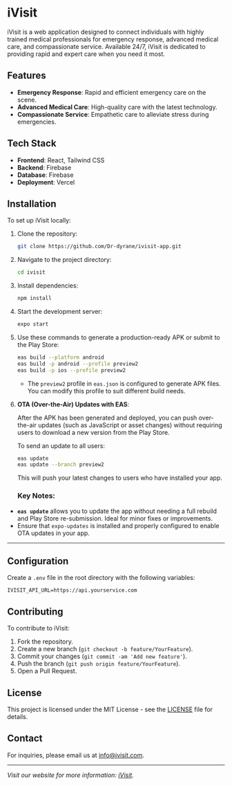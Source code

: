 # iVisit

iVisit is a web application designed to connect individuals with highly trained medical professionals for emergency response, advanced medical care, and compassionate service. Available 24/7, iVisit is dedicated to providing rapid and expert care when you need it most.

## Features

- **Emergency Response**: Rapid and efficient emergency care on the scene.
- **Advanced Medical Care**: High-quality care with the latest technology.
- **Compassionate Service**: Empathetic care to alleviate stress during emergencies.

## Tech Stack

- **Frontend**: React, Tailwind CSS
- **Backend**: Firebase
- **Database**: Firebase
- **Deployment**: Vercel

## Installation

To set up iVisit locally:

1. Clone the repository:

   ```bash
   git clone https://github.com/Dr-dyrane/ivisit-app.git
   ```

2. Navigate to the project directory:

   ```bash
   cd ivisit
   ```

3. Install dependencies:

   ```bash
   npm install
   ```

4. Start the development server:

   ```bash
   expo start
   ```

5. Use these commands to generate a production-ready APK or submit to the Play Store:

   ```bash
   eas build --platform android
   eas build -p android --profile preview2
   eas build -p ios --profile preview2
   ```

   - The `preview2` profile in `eas.json` is configured to generate APK files. You can modify this profile to suit different build needs.

6. **OTA (Over-the-Air) Updates with EAS**:

   After the APK has been generated and deployed, you can push over-the-air updates (such as JavaScript or asset changes) without requiring users to download a new version from the Play Store.

   To send an update to all users:

   ```bash
   eas update
   eas update --branch preview2
   ```

   This will push your latest changes to users who have installed your app.

   ### Key Notes:

- **`eas update`** allows you to update the app without needing a full rebuild and Play Store re-submission. Ideal for minor fixes or improvements.
- Ensure that `expo-updates` is installed and properly configured to enable OTA updates in your app.

---

## Configuration

Create a `.env` file in the root directory with the following variables:

```env
IVISIT_API_URL=https://api.yourservice.com
```

## Contributing

To contribute to iVisit:

1. Fork the repository.
2. Create a new branch (`git checkout -b feature/YourFeature`).
3. Commit your changes (`git commit -am 'Add new feature'`).
4. Push the branch (`git push origin feature/YourFeature`).
5. Open a Pull Request.

## License

This project is licensed under the MIT License - see the [LICENSE](LICENSE) file for details.

## Contact

For inquiries, please email us at [info@ivisit.com](mailto:info@ivisit.com).

---

_Visit our website for more information: [iVisit](http://ivisit.vercel.app)._

```

```
